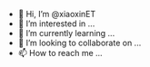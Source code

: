 - 👋 Hi, I’m @xiaoxinET
- 👀 I’m interested in ...
- 🌱 I’m currently learning ...
- 💞️ I’m looking to collaborate on ...
- 📫 How to reach me ...

<!---
xiaoxinET/xiaoxinET is a ✨ special ✨ repository because its `README.md` (this file) appears on your GitHub profile.
You can click the Preview link to take a look at your changes.
--->
